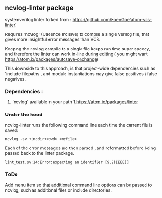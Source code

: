 ## ncvlog-linter package


systemverilog linter forked from :  https://github.com/KoenGoe/atom-vcs-linter)

Requires 'ncvlog' (Cadence Incisive) to compile a single verilog file, that gives more insightful error messages than VCS. 

Keeping the ncvlog compile to a single file keeps run time super speedy, and therefore the linter can work in-line during editing  ( you might want https://atom.io/packages/autosave-onchange)

This downside to this approach, is that project-wide dependencies such as  'include filepaths , and module instantiations may give false positives / false negatives.

### Dependencies :

1. 'ncvlog' available in your path
1.https://atom.io/packages/linter

### Under the hood

ncvlog-linter runs the following command line each time the current file is saved:

```
ncvlog -sv +incdir+<pwd> <myfile>
```
Each of the error messages are then parsed , and reformatted before being passed back to the linter package. 

```
lint_test.sv:14:Error:expecting an identifier [9.2(IEEE)].
```

### ToDo

Add menu item so that additional command line options can be passed to ncvlog, such as additional files or include directories. 


